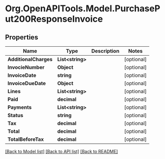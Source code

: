 # Org.OpenAPITools.Model.PurchasePut200ResponseInvoice

## Properties

Name | Type | Description | Notes
------------ | ------------- | ------------- | -------------
**AdditionalCharges** | **List&lt;string&gt;** |  | [optional] 
**InvocieNumber** | **Object** |  | [optional] 
**InvoiceDate** | **string** |  | [optional] 
**InvoiceDueDate** | **Object** |  | [optional] 
**Lines** | **List&lt;string&gt;** |  | [optional] 
**Paid** | **decimal** |  | [optional] 
**Payments** | **List&lt;string&gt;** |  | [optional] 
**Status** | **string** |  | [optional] 
**Tax** | **decimal** |  | [optional] 
**Total** | **decimal** |  | [optional] 
**TotalBeforeTax** | **decimal** |  | [optional] 

[[Back to Model list]](../README.md#documentation-for-models) [[Back to API list]](../README.md#documentation-for-api-endpoints) [[Back to README]](../README.md)

